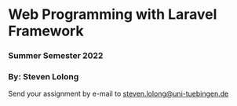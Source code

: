 # Web Programming with Laravel Framework

### Summer Semester 2022 
### By: Steven Lolong 

Send your assignment by e-mail to steven.lolong@uni-tuebingen.de 